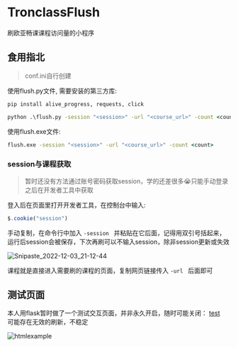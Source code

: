 # TronclassFlush
刷欧亚畅课课程访问量的小程序

## 食用指北

> conf.ini自行创建

使用flush.py文件, 需要安装的第三方库:
```bat
pip install alive_progress, requests, click
```


```bat
python .\flush.py -session "<session>" -url "<course_url>" -count <count>
```
使用flush.exe文件:

```bat
flush.exe -session "<session>" -url "<course_url>" -count <count>
```

### session与课程获取

> 暂时还没有方法通过账号密码获取session，学的还差很多😭只能手动登录之后在开发者工具中获取  

登入后在页面里打开开发者工具，在控制台中输入:
```javascript
$.cookie("session")
```

手动复制，在命令行中加入 `-session ` 并粘贴在它后面，记得用双引号括起来，运行后session会被保存，下次再刷可以不输入session，除非session更新或失效

![Snipaste_2022-12-03_21-12-44](https://user-images.githubusercontent.com/96933655/206089872-be2446d1-f1c5-419b-9491-1afca5f626de.png)


课程就是直接进入需要刷的课程的页面，复制网页链接传入 `-url ` 后面即可

## 测试页面
本人用flask暂时做了一个测试交互页面，并非永久开启，随时可能关闭：
[test](http://47.94.146.109:5570/)  
可能存在无效的刷新，不稳定  

![htmlexample](https://user-images.githubusercontent.com/96933655/206091858-b966993d-e24a-4279-9d7b-1d76b894f000.png)

